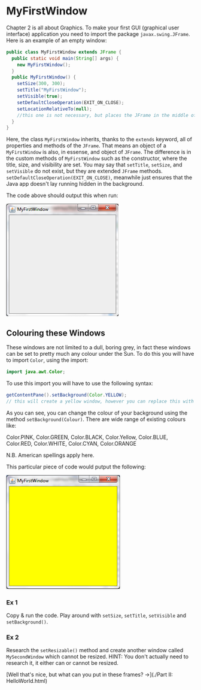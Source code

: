 MyFirstWindow
===

Chapter 2 is all about Graphics. To make your first GUI (graphical user interface) application you need to import the package `javax.swing.JFrame`. Here is an example of an empty window:

```java
public class MyFirstWindow extends JFrame {
  public static void main(String[] args) {
    new MyFirstWindow();
  } 
  public MyFirstWindow() {
    setSize(300, 300);
    setTitle("MyFirstWindow");
    setVisible(true);
    setDefaultCloseOperation(EXIT_ON_CLOSE);
    setLocationRelativeTo(null);
    //this one is not necessary, but places the JFrame in the middle of the screen
  }
}
```

Here, the class `MyFirstWindow` inherits, thanks to the `extends` keyword, all of properties and methods of the `JFrame`. That means an object of a `MyFirstWindow` is also, in essense, and object of `JFrame`. The difference is in the custom methods of `MyFirstWindow` such as the constructor, where the title, size, and visibility are set. You may say that `setTitle`, `setSize`, and `setVisible` do not exist, but they are extended `JFrame` methods. `setDefaultCloseOperation(EXIT_ON_CLOSE)`, meanwhile just ensures that the Java app doesn't lay running hidden in the background.

The code above should output this when run:

![An empty window](../../Images/Chapter-IV/MyFirstWindow/my_first_window.png)

## Colouring these Windows
These windows are not limited to a dull, boring grey, in fact these windows can be set to pretty much any colour under the Sun. To do this you will have to import `Color`, using the import:

```java
import java.awt.Color;
```

To use this import you will have to use the following syntax:

```java
getContentPane().setBackground(Color.YELLOW);
// this will create a yellow window, however you can replace this with other colours.
```

As you can see, you can change the colour of your background using the method `setBackground(Colour)`. There are wide range of existing colours like:

Color.PINK, Color.GREEN, Color.BLACK, Color.Yellow, Color.BLUE, Color.RED, Color.WHITE, Color.CYAN, Color.ORANGE

N.B. American spellings apply here.

This particular piece of code would putput the following:

![Coloured window](../../Images/Chapter-IV/MyFirstWindow/coloured_first_window.png)

### Ex 1
Copy & run the code. Play around with `setSize`, `setTitle`, `setVisible` and `setBackground()`.

### Ex 2
Research the `setResizable()` method and create another window called `MySecondWindow` which cannot be resized.
HINT: You don't actually need to research it, it either can or cannot be resized.

[Well that's nice, but what can you put in these frames? &rarr;](./Part II: HelloWorld.html)
